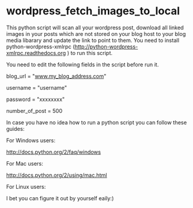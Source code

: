 wordpress_fetch_images_to_local
===============================

This python script will scan all your wordpress post, download all 
linked images in your posts which are not stored on your blog host
to your blog media libarary and update the link to point to them. 
You need to install python-wordpress-xmlrpc 
(http://python-wordpress-xmlrpc.readthedocs.org )
to run this script.

You need to edit the following fields in the script before run it.

blog_url = "www.my_blog_address.com"

username = "username"

password = "xxxxxxxx"

number_of_post = 500


In case you have no idea how to run a python script you can follow these guides:

For Windows users:

http://docs.python.org/2/faq/windows

For Mac users:

http://docs.python.org/2/using/mac.html

For Linux users:

I bet you can figure it out by yourself eaily:)


